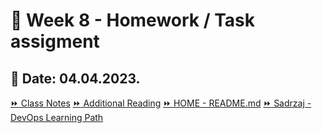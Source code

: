 # 📝 Week 8 - Homework / Task assigment
## 📅 Date: 04.04.2023.

[:fast_forward: Class Notes](/devops-mentorship-program/06-june/week-17-130623/00-class-notes.md)
[:fast_forward: Additional Reading](/devops-mentorship-program/06-june/week-17-130623/02-additional-reading.md)
[:fast_forward: HOME - README.md](../../../README.md)
[:fast_forward: Sadrzaj - DevOps Learning Path](../../../table-of-contents.md)
